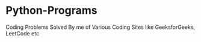# Python-Programs
Coding Problems Solved By me of Various Coding Sites like GeeksforGeeks, LeetCode etc
